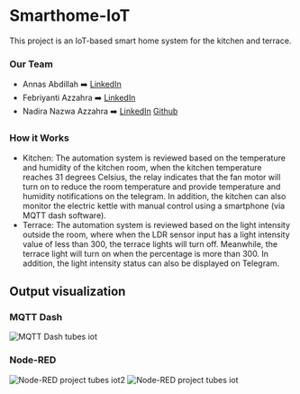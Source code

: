 # Smarthome-IoT
This project is an IoT-based smart home system for the kitchen and terrace. 

### Our Team
- Annas Abdillah ➡️ [LinkedIn](https://www.linkedin.com/in/annas-abd-733b7a271/)
- Febriyanti Azzahra ➡️ [LinkedIn](https://www.linkedin.com/in/febriyanti-azzahra/)
- Nadira Nazwa Azzahra ➡️ [LinkedIn](https://www.linkedin.com/in/nadira-nazwa-azzahra/) [Github](https://github.com/nadiranzw)

### How it Works
- Kitchen: The automation system is reviewed based on the temperature and humidity of the kitchen room, when the kitchen temperature reaches 31 degrees Celsius, the relay indicates that the fan motor will turn on to reduce the room temperature and provide temperature and humidity notifications on the telegram. In addition, the kitchen can also monitor the electric kettle with manual control using a smartphone (via MQTT dash software).
- Terrace: The automation system is reviewed based on the light intensity outside the room, where when the LDR sensor input has a light intensity value of less than 300, the terrace lights will turn off. Meanwhile, the terrace light will turn on when the percentage is more than 300. In addition, the light intensity status can also be displayed on Telegram.

## Output visualization
### MQTT Dash
![MQTT Dash tubes iot](https://github.com/diralearning/Smart-Home/assets/150119635/dd47cf3b-2400-4ddc-9d86-153380f6e14e)

### Node-RED
![Node-RED project tubes iot2](https://github.com/diralearning/Smart-Home/assets/150119635/c21fea6f-132c-4ddc-90f5-334afaa000be)
![Node-RED project tubes iot](https://github.com/diralearning/Smart-Home/assets/150119635/d71e5d42-94e3-4cdf-bfc0-50333b70e705)
